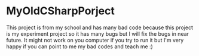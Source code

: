 # MyOldCSharpPorject
This project is from my school and has many bad code because this project is my experiment project so it has many bugs but I will fix the bugs in near future. It might not work on you computer if you try to run it but I'm very happy if you can point to me my bad codes and teach me :) 
